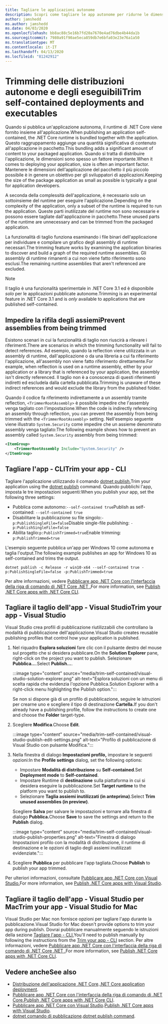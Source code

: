 ```yaml
---
title: Tagliare le applicazioni autonome
description: Scopri come tagliare le app autonome per ridurne le dimensioni. .NET Core raggruppa il runtime con un'app pubblicata in modo autonomo e in genere include più tempo di runtime.
author: jamshedd
ms.author: jamshedd
ms.date: 04/03/2020
ms.openlocfilehash: bb8ac88c5e16b7fd20a7670e4ad76dbe4b44da1b
ms.sourcegitcommit: 7980a91f90ae5eca859db7e6bfa03e23e76a1a50
ms.translationtype: MT
ms.contentlocale: it-IT
ms.lasthandoff: 04/13/2020
ms.locfileid: "81242912"
---
```

# <a name="trim-self-contained-deployments-and-executables"></a><span data-ttu-id="5b3ad-104">Trimming delle distribuzioni autonome e degli eseguibili</span><span class="sxs-lookup"><span data-stu-id="5b3ad-104">Trim self-contained deployments and executables</span></span>

<span data-ttu-id="5b3ad-105">Quando si pubblica un'applicazione autonoma, il runtime di .NET Core viene fornito insieme all'applicazione.</span><span class="sxs-lookup"><span data-stu-id="5b3ad-105">When publishing an application self-contained, the .NET Core runtime is bundled together with the application.</span></span> <span data-ttu-id="5b3ad-106">Questo raggruppamento aggiunge una quantità significativa di contenuto all'applicazione in pacchetto.</span><span class="sxs-lookup"><span data-stu-id="5b3ad-106">This bundling adds a significant amount of content to your packaged application.</span></span> <span data-ttu-id="5b3ad-107">Quando si tratta di distribuire l'applicazione, le dimensioni sono spesso un fattore importante.</span><span class="sxs-lookup"><span data-stu-id="5b3ad-107">When it comes to deploying your application, size is often an important factor.</span></span> <span data-ttu-id="5b3ad-108">Mantenere le dimensioni dell'applicazione del pacchetto il più piccolo possibile è in genere un obiettivo per gli sviluppatori di applicazioni.</span><span class="sxs-lookup"><span data-stu-id="5b3ad-108">Keeping the size of the package application as small as possible is typically a goal for application developers.</span></span>

<span data-ttu-id="5b3ad-109">A seconda della complessità dell'applicazione, è necessario solo un sottoinsieme del runtime per eseguire l'applicazione.</span><span class="sxs-lookup"><span data-stu-id="5b3ad-109">Depending on the complexity of the application, only a subset of the runtime is required to run the application.</span></span> <span data-ttu-id="5b3ad-110">Queste parti inutilizzate del runtime non sono necessarie e possono essere tagliate dall'applicazione in pacchetto.</span><span class="sxs-lookup"><span data-stu-id="5b3ad-110">These unused parts of the runtime are unnecessary and can be trimmed from the packaged application.</span></span>

<span data-ttu-id="5b3ad-111">La funzionalità di taglio funziona esaminando i file binari dell'applicazione per individuare e compilare un grafico degli assembly di runtime necessari.</span><span class="sxs-lookup"><span data-stu-id="5b3ad-111">The trimming feature works by examining the application binaries to discover and build a graph of the required runtime assemblies.</span></span> <span data-ttu-id="5b3ad-112">Gli assembly di runtime rimanenti a cui non viene fatto riferimento sono esclusi.</span><span class="sxs-lookup"><span data-stu-id="5b3ad-112">The remaining runtime assemblies that aren't referenced are excluded.</span></span>

> [!NOTE]
> <span data-ttu-id="5b3ad-113">Il taglio è una funzionalità sperimentale in .NET Core 3.1 ed è disponibile _solo_ per le applicazioni pubblicate autonome.</span><span class="sxs-lookup"><span data-stu-id="5b3ad-113">Trimming is an experimental feature in .NET Core 3.1 and is _only_ available to applications that are published self-contained.</span></span>

## <a name="prevent-assemblies-from-being-trimmed"></a><span data-ttu-id="5b3ad-114">Impedire la rifila degli assiemi</span><span class="sxs-lookup"><span data-stu-id="5b3ad-114">Prevent assemblies from being trimmed</span></span>

<span data-ttu-id="5b3ad-115">Esistono scenari in cui la funzionalità di taglio non riuscirà a rilevare i riferimenti.</span><span class="sxs-lookup"><span data-stu-id="5b3ad-115">There are scenarios in which the trimming functionality will fail to detect references.</span></span> <span data-ttu-id="5b3ad-116">Ad esempio, quando la reflection viene utilizzata in un assembly di runtime, dall'applicazione o da una libreria a cui fa riferimento l'applicazione, all'assembly non viene fatto riferimento direttamente.</span><span class="sxs-lookup"><span data-stu-id="5b3ad-116">For example, when reflection is used on a runtime assembly, either by your application or a library that is referenced by your application, the assembly isn't directly referenced.</span></span> <span data-ttu-id="5b3ad-117">Il taglio non è a conoscenza di questi riferimenti indiretti ed escludela dalla cartella pubblicata.</span><span class="sxs-lookup"><span data-stu-id="5b3ad-117">Trimming is unaware of these indirect references and would exclude the library from the published folder.</span></span>

<span data-ttu-id="5b3ad-118">Quando il codice fa riferimento indirettamente a un assembly tramite reflection, `<TrimmerRootAssembly>` è possibile impedire che l'assembly venga tagliato con l'impostazione.</span><span class="sxs-lookup"><span data-stu-id="5b3ad-118">When the code is indirectly referencing an assembly through reflection, you can prevent the assembly from being trimmed with the `<TrimmerRootAssembly>` setting.</span></span> <span data-ttu-id="5b3ad-119">Nell'esempio seguente viene illustrato `System.Security` come impedire che un assieme denominato assembly venga tagliato:</span><span class="sxs-lookup"><span data-stu-id="5b3ad-119">The following example shows how to prevent an assembly called `System.Security` assembly from being trimmed:</span></span>

```xml
<ItemGroup>
    <TrimmerRootAssembly Include="System.Security" />
</ItemGroup>
```

## <a name="trim-your-app---cli"></a><span data-ttu-id="5b3ad-120">Tagliare l'app - CLI</span><span class="sxs-lookup"><span data-stu-id="5b3ad-120">Trim your app - CLI</span></span>

<span data-ttu-id="5b3ad-121">Tagliare l'applicazione utilizzando il comando [dotnet publish.](../tools/dotnet-publish.md)</span><span class="sxs-lookup"><span data-stu-id="5b3ad-121">Trim your application using the [dotnet publish](../tools/dotnet-publish.md) command.</span></span> <span data-ttu-id="5b3ad-122">Quando pubblichi l'app, imposta le tre impostazioni seguenti:</span><span class="sxs-lookup"><span data-stu-id="5b3ad-122">When you publish your app, set the following three settings:</span></span>

- <span data-ttu-id="5b3ad-123">Pubblica come autonomo:`--self-contained true`</span><span class="sxs-lookup"><span data-stu-id="5b3ad-123">Publish as self-contained: `--self-contained true`</span></span>
- <span data-ttu-id="5b3ad-124">Disabilitare la pubblicazione su file singolo:`-p:PublishSingleFile=false`</span><span class="sxs-lookup"><span data-stu-id="5b3ad-124">Disable single-file publishing: `-p:PublishSingleFile=false`</span></span>
- <span data-ttu-id="5b3ad-125">Abilita taglio:`p:PublishTrimmed=true`</span><span class="sxs-lookup"><span data-stu-id="5b3ad-125">Enable trimming: `p:PublishTrimmed=true`</span></span>

<span data-ttu-id="5b3ad-126">L'esempio seguente pubblica un'app per Windows 10 come autonoma e taglia l'output.</span><span class="sxs-lookup"><span data-stu-id="5b3ad-126">The following example publishes an app for Windows 10 as self-contained and trims the output.</span></span>

```dotnetcli
dotnet publish -c Release -r win10-x64 --self-contained true -p:PublishSingleFile=false -p:PublishTrimmed=true
```

<span data-ttu-id="5b3ad-127">Per altre informazioni, vedere [Pubblicare app .NET Core con l'interfaccia della riga di comando di .NET Core .NET .](deploy-with-cli.md)</span><span class="sxs-lookup"><span data-stu-id="5b3ad-127">For more information, see [Publish .NET Core apps with .NET Core CLI](deploy-with-cli.md).</span></span>

## <a name="trim-your-app---visual-studio"></a><span data-ttu-id="5b3ad-128">Tagliare il taglio dell'app - Visual Studio</span><span class="sxs-lookup"><span data-stu-id="5b3ad-128">Trim your app - Visual Studio</span></span>

<span data-ttu-id="5b3ad-129">Visual Studio crea profili di pubblicazione riutilizzabili che controllano la modalità di pubblicazione dell'applicazione.</span><span class="sxs-lookup"><span data-stu-id="5b3ad-129">Visual Studio creates reusable publishing profiles that control how your application is published.</span></span>

01. <span data-ttu-id="5b3ad-130">Nel riquadro **Esplora soluzioni** fare clic con il pulsante destro del mouse sul progetto che si desidera pubblicare.</span><span class="sxs-lookup"><span data-stu-id="5b3ad-130">On the **Solution Explorer** pane, right-click on the project you want to publish.</span></span> <span data-ttu-id="5b3ad-131">Selezionare **Pubblica...**.</span><span class="sxs-lookup"><span data-stu-id="5b3ad-131">Select **Publish...**.</span></span>

    :::image type="content" source="media/trim-self-contained/visual-studio-solution-explorer.png" alt-text="Esplora soluzioni con un menu di scelta rapida che evidenzia l'opzione Pubblica.Solution Explorer with a right-click menu highlighting the Publish option.":::

    <span data-ttu-id="5b3ad-133">Se non si dispone già di un profilo di pubblicazione, seguire le istruzioni per crearne uno e scegliere il tipo di destinazione **Cartella.**</span><span class="sxs-lookup"><span data-stu-id="5b3ad-133">If you don't already have a publishing profile, follow the instructions to create one and choose the **Folder** target-type.</span></span>

01. <span data-ttu-id="5b3ad-134">Scegliere **Modifica**.</span><span class="sxs-lookup"><span data-stu-id="5b3ad-134">Choose **Edit**.</span></span>

    :::image type="content" source="media/trim-self-contained/visual-studio-publish-edit-settings.png" alt-text="Profilo di pubblicazione di Visual Studio con pulsante Modifica.":::

01. <span data-ttu-id="5b3ad-136">Nella finestra di dialogo **Impostazioni profilo,** impostare le seguenti opzioni:</span><span class="sxs-lookup"><span data-stu-id="5b3ad-136">In the **Profile settings** dialog, set the following options:</span></span>

    - <span data-ttu-id="5b3ad-137">Impostare **Modalità di distribuzione** su **Self-contained**.</span><span class="sxs-lookup"><span data-stu-id="5b3ad-137">Set **Deployment mode** to **Self-contained**.</span></span>
    - <span data-ttu-id="5b3ad-138">Impostare Runtime di **destinazione** sulla piattaforma in cui si desidera eseguire la pubblicazione.</span><span class="sxs-lookup"><span data-stu-id="5b3ad-138">Set **Target runtime** to the platform you want to publish to.</span></span>
    - <span data-ttu-id="5b3ad-139">Selezionare **Taglia assiemi inutilizzati (in anteprima)**.</span><span class="sxs-lookup"><span data-stu-id="5b3ad-139">Select **Trim unused assemblies (in preview)**.</span></span>

    <span data-ttu-id="5b3ad-140">Scegliere **Salva** per salvare le impostazioni e tornare alla finestra di dialogo **Pubblica.**</span><span class="sxs-lookup"><span data-stu-id="5b3ad-140">Choose **Save** to save the settings and return to the **Publish** dialog.</span></span>

    :::image type="content" source="media/trim-self-contained/visual-studio-publish-properties.png" alt-text="Finestra di dialogo Impostazioni profilo con la modalità di distribuzione, il runtime di destinazione e le opzioni di taglio degli assiemi inutilizzati evidenziate.":::

01. <span data-ttu-id="5b3ad-142">Scegliere **Pubblica** per pubblicare l'app tagliata.</span><span class="sxs-lookup"><span data-stu-id="5b3ad-142">Choose **Publish** to publish your app trimmed.</span></span>

<span data-ttu-id="5b3ad-143">Per ulteriori informazioni, consultate [Pubblicare app .NET Core con Visual Studio.](deploy-with-vs.md)</span><span class="sxs-lookup"><span data-stu-id="5b3ad-143">For more information, see [Publish .NET Core apps with Visual Studio](deploy-with-vs.md).</span></span>

## <a name="trim-your-app---visual-studio-for-mac"></a><span data-ttu-id="5b3ad-144">Tagliare il taglio dell'app - Visual Studio per Mac</span><span class="sxs-lookup"><span data-stu-id="5b3ad-144">Trim your app - Visual Studio for Mac</span></span>

<span data-ttu-id="5b3ad-145">Visual Studio per Mac non fornisce opzioni per tagliare l'app durante la pubblicazione.</span><span class="sxs-lookup"><span data-stu-id="5b3ad-145">Visual Studio for Mac doesn't provide options to trim your app during publish.</span></span> <span data-ttu-id="5b3ad-146">Dovrai pubblicare manualmente seguendo le istruzioni della sezione [Tagliare l'app - CLI.](#trim-your-app---cli)</span><span class="sxs-lookup"><span data-stu-id="5b3ad-146">You'll need to publish manually by following the instructions from the [Trim your app - CLI](#trim-your-app---cli) section.</span></span> <span data-ttu-id="5b3ad-147">Per altre informazioni, vedere [Pubblicare app .NET Core con l'interfaccia della riga di comando di .NET Core .NET .](deploy-with-cli.md)</span><span class="sxs-lookup"><span data-stu-id="5b3ad-147">For more information, see [Publish .NET Core apps with .NET Core CLI](deploy-with-cli.md).</span></span>

## <a name="see-also"></a><span data-ttu-id="5b3ad-148">Vedere anche</span><span class="sxs-lookup"><span data-stu-id="5b3ad-148">See also</span></span>

- <span data-ttu-id="5b3ad-149">[Distribuzione dell'applicazione .NET Core](index.md).</span><span class="sxs-lookup"><span data-stu-id="5b3ad-149">[.NET Core application deployment](index.md).</span></span>
- <span data-ttu-id="5b3ad-150">[Pubblicare app .NET Core con l'interfaccia della riga di comando di .NET Core.](deploy-with-cli.md)</span><span class="sxs-lookup"><span data-stu-id="5b3ad-150">[Publish .NET Core apps with .NET Core CLI](deploy-with-cli.md).</span></span>
- <span data-ttu-id="5b3ad-151">[Pubblicare app .NET Core con Visual Studio](deploy-with-vs.md).</span><span class="sxs-lookup"><span data-stu-id="5b3ad-151">[Publish .NET Core apps with Visual Studio](deploy-with-vs.md).</span></span>
- <span data-ttu-id="5b3ad-152">[dotnet comando di pubblicazione](../tools/dotnet-publish.md).</span><span class="sxs-lookup"><span data-stu-id="5b3ad-152">[dotnet publish command](../tools/dotnet-publish.md).</span></span>
